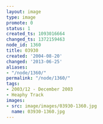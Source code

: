 ```yaml
---
layout: image
type: image
promote: 0
status: 1
created_ts: 1093016664
changed_ts: 1372159463
node_id: 1360
title: 03930
created: '2004-08-20'
changed: '2013-06-25'
aliases:
- "/node/1360/"
permalink: "/node/1360/"
tags:
- 2003/12 - December 2003
- Heaphy Track
images:
- src: image/images/03930-1360.jpg
  name: 03930-1360.jpg
---
```


